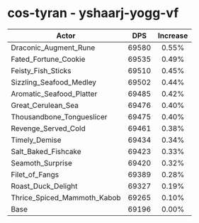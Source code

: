 # cos-tyran - yshaarj-yogg-vf
| Actor | DPS | Increase |
|---|:---:|:---:|
|Draconic_Augment_Rune|69580|0.55%|
|Fated_Fortune_Cookie|69535|0.49%|
|Feisty_Fish_Sticks|69510|0.45%|
|Sizzling_Seafood_Medley|69502|0.44%|
|Aromatic_Seafood_Platter|69485|0.42%|
|Great_Cerulean_Sea|69476|0.40%|
|Thousandbone_Tongueslicer|69475|0.40%|
|Revenge_Served_Cold|69461|0.38%|
|Timely_Demise|69434|0.34%|
|Salt_Baked_Fishcake|69423|0.33%|
|Seamoth_Surprise|69420|0.32%|
|Filet_of_Fangs|69389|0.28%|
|Roast_Duck_Delight|69327|0.19%|
|Thrice_Spiced_Mammoth_Kabob|69265|0.10%|
|Base|69196|0.00%|
